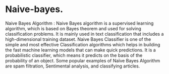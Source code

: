 # Naive-bayes.

Naive Bayes Algorithm :
Naive Bayes algorithm is a supervised learning algorithm, which is based on Bayes theorem and used for solving classification problems.
It is mainly used in text classification that includes a high-dimensional training dataset.
Naive Bayes Classifier is one of the simple and most effective Classification algorithms which helps in building the fast machine learning models that can make quick predictions.
It is a probabilistic classifier, which means it predicts on the basis of the probability of an object.
Some popular examples of Naïve Bayes Algorithm are spam filtration, Sentimental analysis, and classifying articles.
